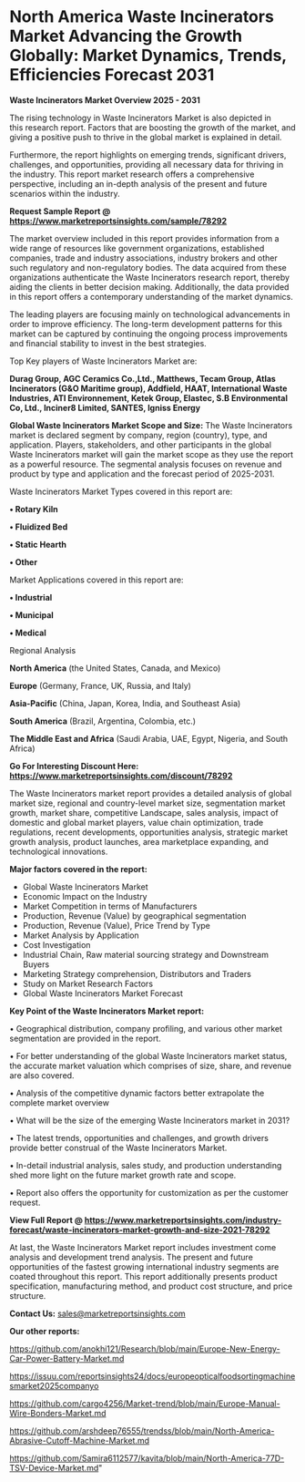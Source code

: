  # North America Waste Incinerators Market Advancing the Growth Globally: Market Dynamics, Trends, Efficiencies Forecast 2031

<Strong> Waste Incinerators Market Overview 2025 - 2031</strong>

The rising technology in Waste Incinerators Market is also depicted in this research report. Factors that are boosting the growth of the market, and giving a positive push to thrive in the global market is explained in detail.

Furthermore, the report highlights on emerging trends, significant drivers, challenges, and opportunities, providing all necessary data for thriving in the industry. This report market research offers a comprehensive perspective, including an in-depth analysis of the present and future scenarios within the industry.

<strong>Request Sample Report @ <a href=https://www.marketreportsinsights.com/sample/78292>https://www.marketreportsinsights.com/sample/78292</a></strong>

The market overview included in this report provides information from a wide range of resources like government organizations, established companies, trade and industry associations, industry brokers and other such regulatory and non-regulatory bodies. The data acquired from these organizations authenticate the Waste Incinerators research report, thereby aiding the clients in better decision making. Additionally, the data provided in this report offers a contemporary understanding of the market dynamics.

The leading players are focusing mainly on technological advancements in order to improve efficiency. The long-term development patterns for this market can be captured by continuing the ongoing process improvements and financial stability to invest in the best strategies.

Top Key players of Waste Incinerators Market are:

<strong>Durag Group, AGC Ceramics Co.,Ltd., Matthews, Tecam Group, Atlas Incinerators (G&O Maritime group), Addfield, HAAT, International Waste Industries, ATI Environnement, Ketek Group, Elastec, S.B Environmental Co, Ltd., Inciner8 Limited, SANTES, Igniss Energy</strong>

<strong><b>Global Waste Incinerators Market Scope and Size:</b></strong>
The Waste Incinerators market is declared segment by company, region (country), type, and application. Players, stakeholders, and other participants in the global Waste Incinerators market will gain the market scope as they use the report as a powerful resource. The segmental analysis focuses on revenue and product by type and application and the forecast period of 2025-2031.

Waste Incinerators Market Types covered in this report are:

<strong>• Rotary Kiln

• Fluidized Bed

• Static Hearth

• Other</strong>

Market Applications covered in this report are:

<strong>• Industrial

• Municipal

• Medical</strong> 

Regional Analysis

<strong>North America</strong> (the United States, Canada, and Mexico)

<strong>Europe</strong> (Germany, France, UK, Russia, and Italy)

<strong>Asia-Pacific</strong> (China, Japan, Korea, India, and Southeast Asia)

<strong>South America</strong> (Brazil, Argentina, Colombia, etc.)

<strong>The Middle East and Africa</strong> (Saudi Arabia, UAE, Egypt, Nigeria, and South Africa)

<strong>Go For Interesting Discount Here: <a href=https://www.marketreportsinsights.com/discount/78292>https://www.marketreportsinsights.com/discount/78292</a></strong>

The Waste Incinerators market report provides a detailed analysis of global market size, regional and country-level market size, segmentation market growth, market share, competitive Landscape, sales analysis, impact of domestic and global market players, value chain optimization, trade regulations, recent developments, opportunities analysis, strategic market growth analysis, product launches, area marketplace expanding, and technological innovations.

<strong><b>Major factors covered in the report:</b></strong>
<ul>
  <li>Global Waste Incinerators Market </li>
  <li>Economic Impact on the Industry</li>
  <li>Market Competition in terms of Manufacturers</li>
  <li>Production, Revenue (Value) by geographical segmentation</li>
  <li>Production, Revenue (Value), Price Trend by Type</li>
  <li>Market Analysis by Application</li>
  <li>Cost Investigation</li>
  <li>Industrial Chain, Raw material sourcing strategy and Downstream Buyers</li>
  <li>Marketing Strategy comprehension, Distributors and Traders</li>
  <li>Study on Market Research Factors</li>
  <li>Global Waste Incinerators Market Forecast</li>
</ul>

<strong><b>Key Point of the Waste Incinerators Market report:</b></strong>

• Geographical distribution, company profiling, and various other market segmentation are provided in the report.

• For better understanding of the global Waste Incinerators market status, the accurate market valuation which comprises of size, share, and revenue are also covered.

• Analysis of the competitive dynamic factors better extrapolate the complete market overview

• What will be the size of the emerging Waste Incinerators market in 2031?

• The latest trends, opportunities and challenges, and growth drivers provide better construal of the Waste Incinerators Market.

• In-detail industrial analysis, sales study, and production understanding shed more light on the future market growth rate and scope.

• Report also offers the opportunity for customization as per the customer request.

<strong><b>View Full Report @ <a href=https://www.marketreportsinsights.com/industry-forecast/waste-incinerators-market-growth-and-size-2021-78292>https://www.marketreportsinsights.com/industry-forecast/waste-incinerators-market-growth-and-size-2021-78292</a></b></strong>


At last, the Waste Incinerators Market report includes investment come analysis and development trend analysis. The present and future opportunities of the fastest growing international industry segments are coated throughout this report. This report additionally presents product specification, manufacturing method, and product cost structure, and price structure.

<strong>Contact Us:</strong>
sales@marketreportsinsights.com

<strong>Our other reports:</strong>

<a href=https://github.com/anokhi121/Research/blob/main/Europe-New-Energy-Car-Power-Battery-Market.md>https://github.com/anokhi121/Research/blob/main/Europe-New-Energy-Car-Power-Battery-Market.md</a>

<a href=https://issuu.com/reportsinsights24/docs/europeopticalfoodsortingmachinesmarket2025companyo>https://issuu.com/reportsinsights24/docs/europeopticalfoodsortingmachinesmarket2025companyo</a>

<a href=https://github.com/cargo4256/Market-trend/blob/main/Europe-Manual-Wire-Bonders-Market.md>https://github.com/cargo4256/Market-trend/blob/main/Europe-Manual-Wire-Bonders-Market.md</a>

<a href=https://github.com/arshdeep76555/trendss/blob/main/North-America-Abrasive-Cutoff-Machine-Market.md>https://github.com/arshdeep76555/trendss/blob/main/North-America-Abrasive-Cutoff-Machine-Market.md</a>

<a href=https://github.com/Samira6112577/kavita/blob/main/North-America-77D-TSV-Device-Market.md>https://github.com/Samira6112577/kavita/blob/main/North-America-77D-TSV-Device-Market.md</a>"
